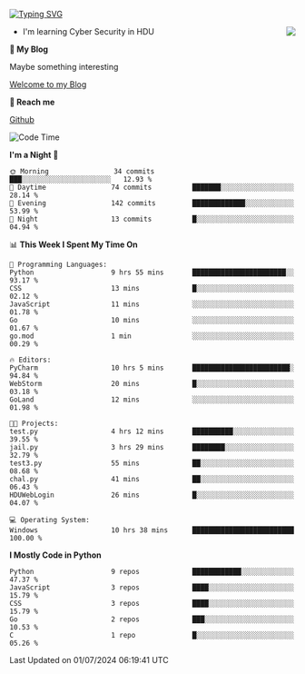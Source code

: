 [![Typing SVG](https://readme-typing-svg.herokuapp.com?font=Fira+Code&pause=1000&random=false&width=450&height=60&lines=Hello+%F0%9F%91%8B%F0%9F%8F%BB;I'm+JBNRZ)](https://git.io/typing-svg)

<a href="#">
  <img align="right" src="https://github-readme-stats.vercel.app/api?username=JBNRZ&show_icons=true&bg_color=15,f2f7fd,E0EAFC" />
</a>

- I'm learning Cyber Security in HDU

 **🌱 My Blog**

Maybe something interesting

[Welcome to my Blog](https://jbnrz.com.cn/)

 **💬 Reach me** 

[Github](https://github.com/JBNRZ)


<!--START_SECTION:waka-->
![Code Time](http://img.shields.io/badge/Code%20Time-566%20hrs%2039%20mins-blue)

**I'm a Night 🦉** 

```text
🌞 Morning                34 commits          ███░░░░░░░░░░░░░░░░░░░░░░   12.93 % 
🌆 Daytime                74 commits          ███████░░░░░░░░░░░░░░░░░░   28.14 % 
🌃 Evening                142 commits         █████████████░░░░░░░░░░░░   53.99 % 
🌙 Night                  13 commits          █░░░░░░░░░░░░░░░░░░░░░░░░   04.94 % 
```


📊 **This Week I Spent My Time On** 

```text
💬 Programming Languages: 
Python                   9 hrs 55 mins       ███████████████████████░░   93.17 % 
CSS                      13 mins             █░░░░░░░░░░░░░░░░░░░░░░░░   02.12 % 
JavaScript               11 mins             ░░░░░░░░░░░░░░░░░░░░░░░░░   01.78 % 
Go                       10 mins             ░░░░░░░░░░░░░░░░░░░░░░░░░   01.67 % 
go.mod                   1 min               ░░░░░░░░░░░░░░░░░░░░░░░░░   00.29 % 

🔥 Editors: 
PyCharm                  10 hrs 5 mins       ████████████████████████░   94.84 % 
WebStorm                 20 mins             █░░░░░░░░░░░░░░░░░░░░░░░░   03.18 % 
GoLand                   12 mins             ░░░░░░░░░░░░░░░░░░░░░░░░░   01.98 % 

🐱‍💻 Projects: 
test.py                  4 hrs 12 mins       ██████████░░░░░░░░░░░░░░░   39.55 % 
jail.py                  3 hrs 29 mins       ████████░░░░░░░░░░░░░░░░░   32.79 % 
test3.py                 55 mins             ██░░░░░░░░░░░░░░░░░░░░░░░   08.68 % 
chal.py                  41 mins             ██░░░░░░░░░░░░░░░░░░░░░░░   06.43 % 
HDUWebLogin              26 mins             █░░░░░░░░░░░░░░░░░░░░░░░░   04.07 % 

💻 Operating System: 
Windows                  10 hrs 38 mins      █████████████████████████   100.00 % 
```

**I Mostly Code in Python** 

```text
Python                   9 repos             ████████████░░░░░░░░░░░░░   47.37 % 
JavaScript               3 repos             ████░░░░░░░░░░░░░░░░░░░░░   15.79 % 
CSS                      3 repos             ████░░░░░░░░░░░░░░░░░░░░░   15.79 % 
Go                       2 repos             ███░░░░░░░░░░░░░░░░░░░░░░   10.53 % 
C                        1 repo              █░░░░░░░░░░░░░░░░░░░░░░░░   05.26 % 
```




 Last Updated on 01/07/2024 06:19:41 UTC
<!--END_SECTION:waka-->
